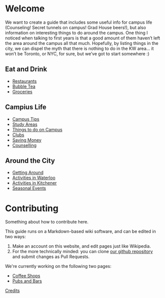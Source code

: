 <!-- TITLE: Home -->
<!-- SUBTITLE: Fantastic Waterloo Gems and Where to Find Them -->

# Welcome

We want to create a guide that includes some useful info for campus life (Counseling! Secret tunnels on campus! Grad House beers!), but also information on interesting things to do around the campus. One thing I noticed when talking to first years is that a good amount of them haven’t left the area around the campus all that much. Hopefully, by listing things in the city, we can dispel the myth that there is nothing to do in the KW area… it won’t be Toronto, or NYC, for sure, but we’ve got to start somewhere :)
## Eat and Drink
* [Restaurants](/restaurants)
* [Bubble Tea](/bubble-tea)
* [Groceries](/groceries)

## Campius Life
* [Campus Tips](/campus-tips)
* [Study Areas](/study-areas)
* [Things to do on Campus](/what-to-do)
* [Clubs](/clubs)
* [Saving Money](/saving-money)
* [Counselling](/counselling)

## Around the City
* [Getting Around](/getting-around)
* [Activities in Waterloo](/waterloo-activities)
* [Activities in Kitchener](/kitchener-activities)
* [Seasonal Events](/events)
# Contributing
Something about how to contribute here.

This guide runs on a Markdown-based wiki software, and can be edited in two ways:
1.  Make an account on this website, and edit pages just like Wikipedia.
2.  For the more technically minded: you can clone [our github repository](https://github.com/icechen1/uwguide) and submit changes as Pull Requests.

We're currently working on the following two pages:
* [Coffee Shops](/coffee-shops)
* [Pubs and Bars](/bars)

[Credits](/credits)
